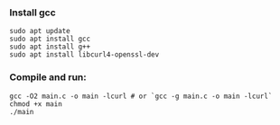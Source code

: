 ### Install gcc
```
sudo apt update
sudo apt install gcc
sudo apt install g++
sudo apt install libcurl4-openssl-dev
```

### Compile and run:
```
gcc -O2 main.c -o main -lcurl # or `gcc -g main.c -o main -lcurl`
chmod +x main
./main
```
